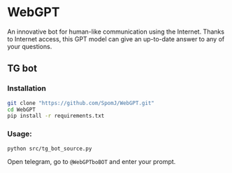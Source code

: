 # WebGPT

An innovative bot for human-like communication using the Internet. Thanks to Internet access, this GPT model can give an up-to-date answer to any of your questions.

## TG bot

### Installation

```sh
git clone "https://github.com/SpomJ/WebGPT.git"
cd WebGPT
pip install -r requirements.txt
```

### Usage:

```sh
python src/tg_bot_source.py
```


Open telegram, go to `@WebGPTboBOT` and enter your prompt.


